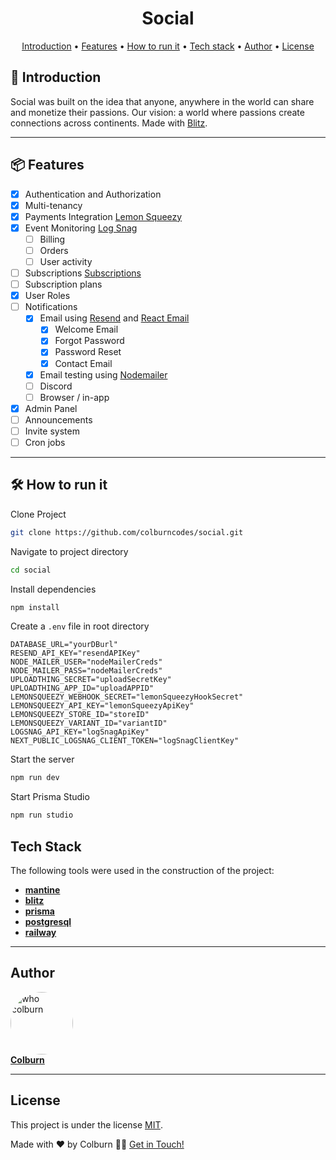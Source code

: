<h1 align="center">
  Social
</h1>

<p align="center">
 <a href="#introduction">Introduction</a> •
 <a href="#features">Features</a> •
 <a href="#how-to">How to run it</a> •
 <a href="#tech-stack">Tech stack</a> •
 <a href="#author">Author</a> •
 <a href="#license">License</a>
</p>

## 📖 Introduction

Social was built on the idea that anyone, anywhere in the world can share
and monetize their passions. Our vision: a world where passions create connections across
continents.
Made with [Blitz](https://github.com/blitz-js/blitz).

---

## 📦 Features

- [x] Authentication and Authorization
- [x] Multi-tenancy
- [x] Payments Integration [Lemon Squeezy](https://docs.lemonsqueezy.com/api#test-mode)
- [x] Event Monitoring [Log Snag](https://logsnag.com/)
    - [ ] Billing
    - [ ] Orders
    - [ ] User activity
- [ ] Subscriptions [Subscriptions](https://docs.lemonsqueezy.com/api/subscriptions)
- [ ] Subscription plans
- [x] User Roles
- [ ] Notifications
    - [x] Email using [Resend](https://resend.com/) and [React Email](https://react.email/)
      - [x] Welcome Email 
      - [x] Forgot Password
      - [x] Password Reset
      - [x] Contact Email
    - [x] Email testing using [Nodemailer](https://nodemailer.com/about/)
    - [ ] Discord
    - [ ] Browser / in-app
- [x] Admin Panel
- [ ] Announcements
- [ ] Invite system
- [ ] Cron jobs
---

## 🛠️ How to run it

Clone Project
```bash
git clone https://github.com/colburncodes/social.git
```
Navigate to project directory
```bash
cd social
```
Install dependencies
```bash
npm install
```
Create a `.env` file in root directory
```
DATABASE_URL="yourDBurl"
RESEND_API_KEY="resendAPIKey"
NODE_MAILER_USER="nodeMailerCreds"
NODE_MAILER_PASS="nodeMailerCreds"
UPLOADTHING_SECRET="uploadSecretKey"
UPLOADTHING_APP_ID="uploadAPPID"
LEMONSQUEEZY_WEBHOOK_SECRET="lemonSqueezyHookSecret"
LEMONSQUEEZY_API_KEY="lemonSqueezyApiKey"
LEMONSQUEEZY_STORE_ID="storeID"
LEMONSQUEEZY_VARIANT_ID="variantID"
LOGSNAG_API_KEY="logSnagApiKey"
NEXT_PUBLIC_LOGSNAG_CLIENT_TOKEN="logSnagClientKey"
```
Start the server
```bash
npm run dev
```
Start Prisma Studio
```bash
npm run studio
```

## Tech Stack

The following tools were used in the construction of the project:

- **[mantine](https://ui.mantine.dev/)**
- **[blitz](https://github.com/blitz-js/blitz)**
- **[prisma](https://www.prisma.io/nextjs)**
- **[postgresql](https://www.postgresql.org/)**
- **[railway](https://railway.app/)**

---

## Author

<a href="https://www.whocolburn.com">
  <img style="border-radius: 50%;" src="https://avatars.githubusercontent.com/u/71975541?v=4" width="100px;" alt="who colburn"/>
  <br />
  <b>Colburn</b>
</a>
 <br />

---

## License

This project is under the license [MIT](./LICENSE).

Made with ❤ by Colburn 👋🏽 [Get in Touch!](mailto:hello@whocolburn.com)
